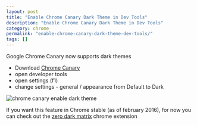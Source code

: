 ```yaml
---
layout: post
title: "Enable Chrome Canary Dark Theme in Dev Tools"
description: "Enable Chrome Canary Dark Theme in Dev Tools"
category: chrome
permalink: "enable-chrome-canary-dark-theme-dev-tools/"
tags: []
---
```


Google Chrome Canary now supports dark themes

- Download [Chrome Canary](https://www.google.com/chrome/browser/canary.html)
- open developer tools
- open settings (f1)
- change settings - general / appearance from Default to Dark

![chrome canary enable dark theme](http://i.imgur.com/uCb6HuF.png)

If you want this feature in Chrome stable (as of february 2016), for now you can check out the [zero dark matrix](https://chrome.google.com/webstore/detail/devtools-theme-zero-dark/bomhdjeadceaggdgfoefmpeafkjhegbo?hl=en-US) chrome extension
